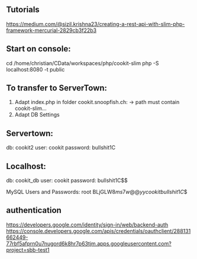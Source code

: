 
## Tutorials
https://medium.com/@sizil.krishna23/creating-a-rest-api-with-slim-php-framework-mercurial-2829cb3f22b3

## Start on console:
cd /home/christian/CData/workspaces/php/cookit-slim
php -S localhost:8080 -t public

## To transfer to ServerTown:
1. Adapt index.php in folder cookit.snoopfish.ch:
   -> path must contain cookit-slim...
2. Adapt DB Settings

## Servertown:
db: cookit2
user: cookit
password: bullshit1C

## Localhost:
db: cookit_db
user: cookit
password: bullshit1C$$

MySQL Users and Passwords:
root    BLjGLW8$ms7w@@yy
cookit  bullshit1C$$

## authentication
https://developers.google.com/identity/sign-in/web/backend-auth
https://console.developers.google.com/apis/credentials/oauthclient/288131662449-77rbf5afprn0u7nugord6k8hr7p63tjm.apps.googleusercontent.com?project=sbb-test1
